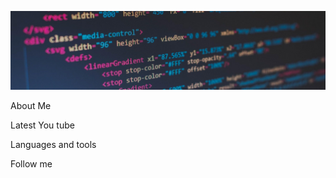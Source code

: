 ![Header](https://github.com/AwesomeXjs/awesomexjs/blob/main/assets/123.jpg)


About Me


Latest You tube


Languages and tools


Follow me